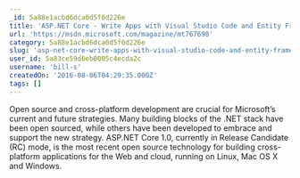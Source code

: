 ```yaml
---
_id: 5a88e1acbd6dca0d5f0d226e
title: 'ASP.NET Core - Write Apps with Visual Studio Code and Entity Framework'
url: 'https://msdn.microsoft.com/magazine/mt767698'
category: 5a88e1acbd6dca0d5f0d226e
slug: 'asp-net-core-write-apps-with-visual-studio-code-and-entity-framework'
user_id: 5a83ce59d6eb0005c4ecda2c
username: 'bill-s'
createdOn: '2016-08-06T04:29:35.000Z'
tags: []
---
```


Open source and cross-platform development are crucial for Microsoft’s current and future strategies. Many building blocks of the .NET stack have been open sourced, while others have been developed to embrace and support the new strategy. ASP.NET Core 1.0, currently in Release Candidate (RC) mode, is the most recent open source technology for building cross-platform applications for the Web and cloud, running on Linux, Mac OS X and Windows.
